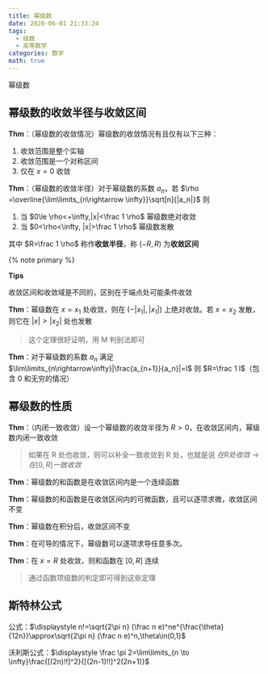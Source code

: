 ```yaml
---
title: 幂级数
date: 2020-06-01 21:33:24
tags:
  - 级数
  - 高等数学
categories: 数学
math: true
---
```


幂级数

<!-- more -->

## 幂级数的收敛半径与收敛区间

**Thm**：（幂级数的收敛情况）幂级数的收敛情况有且仅有以下三种：

1. 收敛范围是整个实轴
2. 收敛范围是一个对称区间
3. 仅在 $x=0$ 收敛

**Thm**：（幂级数的收敛半径）对于幂级数的系数 $a_n$，若 $\rho =\overline{\lim\limits_{n\rightarrow \infty}}\sqrt[n]{|a_n|}$ 则

1. 当 $0\le \rho<+\infty,|x|<\frac 1 \rho$ 幂级数绝对收敛
2. 当 $0<\rho<\infty, |x|>\frac 1 \rho$ 幂级数发散

其中 $R=\frac 1 \rho$ 称作**收敛半径**，称 $(-R,R)$ 为**收敛区间**

{% note primary  %}

**Tips**

收敛区间和收敛域是不同的，区别在于端点处可能条件收敛

<!-- TODO: endnote-->

**Thm**：幂级数在 $x =x_1$ 处收敛，则在 $(-|x_1|,|x_1|)$ 上绝对收敛。若 $x=x_2$ 发散，则它在 $|x|>|x_2|$ 处也发散

> 这个定理很好证明，用 M 判别法即可

**Thm**：对于幂级数的系数 $a_n$ 满足 $\lim\limits_{n\rightarrow\infty}|\frac{a_{n+1}}{a_n}|=l$ 则 $R=\frac 1 l$（包含 0 和无穷的情况）

## 幂级数的性质

**Thm**：（内闭一致收敛）设一个幂级数的收敛半径为 $R>0$，在收敛区间内，幂级数内闭一致收敛

> 如果在 R 处也收敛，则可以补全一致收敛到 R 处，也就是说 $在R处收敛\rightarrow 在[0,R]一致收敛$

**Thm**：幂级数的和函数是在收敛区间内是一个连续函数

**Thm**：幂级数的和函数是在收敛区间内的可微函数，且可以逐项求微，收敛区间不变

**Thm**：幂级数在积分后，收敛区间不变

**Thm**：在可导的情况下，幂级数可以逐项求导任意多次。

**Thm**：在 $x=R$ 处收敛，则和函数在 $[0,R]$ 连续

> 通过函数项级数的判定即可得到这些定理

## 斯特林公式

公式：$\displaystyle n!=\sqrt{2\pi n} (\frac n e)^ne^{\frac{\theta}{12n}}\approx\sqrt{2\pi n} (\frac n e)^n,\theta\in(0,1)$

沃利斯公式：$\displaystyle \frac \pi 2=\lim\limits_{n \to \infty}\frac{[(2n)!!]^2}{[(2n-1)!!]^2(2n+1)}$
